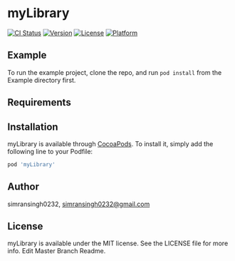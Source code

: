# myLibrary

[![CI Status](https://img.shields.io/travis/simransingh0232/myLibrary.svg?style=flat)](https://travis-ci.org/simransingh0232/myLibrary)
[![Version](https://img.shields.io/cocoapods/v/myLibrary.svg?style=flat)](https://cocoapods.org/pods/myLibrary)
[![License](https://img.shields.io/cocoapods/l/myLibrary.svg?style=flat)](https://cocoapods.org/pods/myLibrary)
[![Platform](https://img.shields.io/cocoapods/p/myLibrary.svg?style=flat)](https://cocoapods.org/pods/myLibrary)

## Example

To run the example project, clone the repo, and run `pod install` from the Example directory first.

## Requirements

## Installation

myLibrary is available through [CocoaPods](https://cocoapods.org). To install
it, simply add the following line to your Podfile:

```ruby
pod 'myLibrary'
```

## Author

simransingh0232, simransingh0232@gmail.com

## License

myLibrary is available under the MIT license. See the LICENSE file for more info. Edit Master Branch Readme.

